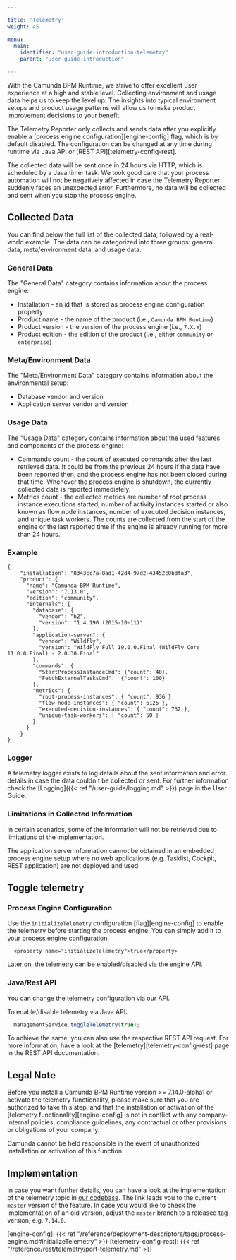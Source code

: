 ```yaml
---

title: 'Telemetry'
weight: 45

menu:
  main:
    identifier: "user-guide-introduction-telemetry"
    parent: "user-guide-introduction"

---
```



With the Camunda BPM Runtime, we strive to offer excellent user experience at a high and stable level. Collecting environment and usage data helps us to keep the level up. The insights into typical environment setups and product usage patterns will allow us to make product improvement decisions to your benefit.

The Telemetry Reporter only collects and sends data after you explicitly enable a [process engine configuration][engine-config] flag, which is by default disabled. The configuration can be changed at any time during runtime via Java API or [REST API][telemetry-config-rest].

The collected data will be sent once in 24 hours via HTTP, which is scheduled by a Java timer task. We took good care that your process automation will not be negatively affected in case the Telemetry Reporter suddenly faces an unexpected error. Furthermore, no data will be collected and sent when you stop the process engine.

## Collected Data

You can find below the full list of the collected data, followed by a real-world example. The data can be categorized into three groups: general data, meta/environment data, and usage data.

### General Data

The "General Data" category contains information about the process engine:

* Installation - an id that is stored as process engine configuration property
* Product name - the name of the product (i.e., `Camunda BPM Runtime`)
* Product version - the version of the process engine (i.e., `7.X.Y`)
* Product edition - the edition of the product (i.e., either `community` or `enterprise`)

### Meta/Environment Data
The "Meta/Environment Data" category contains information about the environmental setup:

* Database vendor and version
* Application server vendor and version

### Usage Data
The "Usage Data" category contains information about the used features and components of the process engine:

* Commands count - the count of executed commands after the last retrieved data. It could be from the previous 24 hours if the data have been reported then, and the process engine has not been closed during that time. Whenever the process engine is shutdown, the currently collected data is reported immediately.
* Metrics count - the collected metrics are number of root process instance executions started, number of activity instances started or also known as flow node instances, number of executed decision instances, and unique task workers. The counts are collected from the start of the engine or the last reported time if the engine is already running for more than 24 hours.

### Example

```
{
    "installation": "8343cc7a-8ad1-42d4-97d2-43452c0bdfa3",
    "product": {
      "name": "Camunda BPM Runtime",
      "version": "7.13.0",
      "edition": "community",
      "internals": {
        "database": {  
          "vendor": "h2",
          "version": "1.4.190 (2015-10-11)"
        },
        "application-server": {
          "vendor": "Wildfly",
          "version": "WildFly Full 19.0.0.Final (WildFly Core 11.0.0.Final) - 2.0.30.Final"
        },
        "commands": {
          "StartProcessInstanceCmd": {"count": 40},
          "FetchExternalTasksCmd":  {"count": 100}
        },
        "metrics": {
          "root-process-instances": { "count": 936 },
          "flow-node-instances": { "count": 6125 },
          "executed-decision-instances": { "count": 732 },
          "unique-task-workers": { "count": 50 }
        }
      }
    }
}
```

### Logger

A telemetry logger exists to log details about the sent information and error details in case the data couldn't be collected or sent. For further information check the [Logging]({{< ref "/user-guide/logging.md" >}}) page in the User Guide.

### Limitations in Collected Information

In certain scenarios, some of the information will not be retrieved due to limitations of the implementation.

The application server information cannot be obtained in an embedded process engine setup where no web applications (e.g. Tasklist, Cockpit, REST application) are not deployed and used.


## Toggle telemetry

### Process Engine Configuration

Use the `initializeTelemetry` configuration [flag][engine-config] to enable the telemetry before starting the process engine. You can simply add it to your process engine configuration:

```
  <property name="initializeTelemetry">true</property>
```

Later on, the telemetry can be enabled/disabled via the engine API.

### Java/Rest API

You can change the telemetry configuration via our API.

To enable/disable telemetry via Java API:

```java
  managementService.toggleTelemetry(true);
```

To achieve the same, you can also use the respective REST API request. For more information, have a look at the [telemetry][telemetry-config-rest] page in the REST API documentation.

## Legal Note

Before you install a Camunda BPM Runtime version >= 7.14.0-alpha1 or activate the telemetry functionality, please make sure that you are authorized to take this step, and that the installation or activation of the [telemetry functionality][engine-config] is not in conflict with any company-internal policies, compliance guidelines, any contractual or other provisions or obligations of your company.

Camunda cannot be held responsible in the event of unauthorized installation or activation of this function.

## Implementation 

In case you want further details, you can have a look at the implementation of the telemetry topic in [our codebase](https://github.com/camunda/camunda-bpm-platform/blob/master/engine/src/main/java/org/camunda/bpm/engine/impl/telemetry/reporter/TelemetrySendingTask.java). The link leads you to the current `master` version of the feature. In case you would like to check the implementation of an old version, adjust the `master` branch to a released tag version, e.g. `7.14.0`.

[engine-config]: {{< ref "/reference/deployment-descriptors/tags/process-engine.md#initializeTelemetry" >}}
[telemetry-config-rest]: {{< ref "/reference/rest/telemetry/port-telemetry.md" >}}
